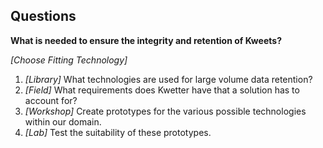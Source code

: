 ## Questions

**What is needed to ensure the integrity and retention of Kweets?**

*\[Choose Fitting Technology]*

1. *\[Library]* What technologies are used for large volume data retention?
2. *\[Field]* What requirements does Kwetter have that a solution has to account for?
3. *\[Workshop]* Create prototypes for the various possible technologies within our domain.
4. *\[Lab]* Test the suitability of these prototypes.